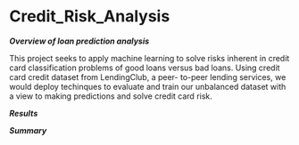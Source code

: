 # Credit_Risk_Analysis

***Overview of loan prediction analysis***

This project seeks to apply machine learning to solve risks inherent in credit card classification problems of good loans versus bad loans. Using credit card credit dataset from LendingClub, a peer- to-peer lending services, we would deploy techinques to evaluate and train our unbalanced dataset with a view to making predictions and solve credit card risk.


***Results***



***Summary***
